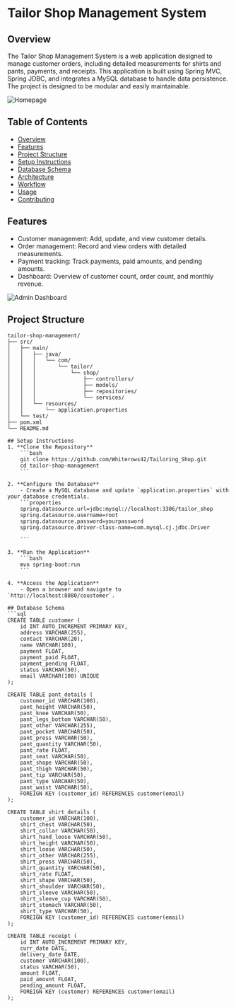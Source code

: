 # Tailor Shop Management System

## Overview
The Tailor Shop Management System is a web application designed to manage customer orders, including detailed measurements for shirts and pants, payments, and receipts. This application is built using Spring MVC, Spring JDBC, and integrates a MySQL database to handle data persistence. The project is designed to be modular and easily maintainable.

![Homepage](https://github.com/user-attachments/assets/1bff3a9b-55ed-4149-86c2-4de2c6152e71)

## Table of Contents
- [Overview](#overview)
- [Features](#features)
- [Project Structure](#project-structure)
- [Setup Instructions](#setup-instructions)
- [Database Schema](#database-schema)
- [Architecture](#architecture)
- [Workflow](#workflow)
- [Usage](#usage)
- [Contributing](#contributing)

## Features
- Customer management: Add, update, and view customer details.
- Order management: Record and view orders with detailed measurements.
- Payment tracking: Track payments, paid amounts, and pending amounts.
- Dashboard: Overview of customer count, order count, and monthly revenue.

![Admin Dashboard](https://github.com/user-attachments/assets/656f5117-429f-473a-a70a-1ab0ec4b5a3b)

## Project Structure
```plaintext
tailor-shop-management/
├── src/
│   ├── main/
│   │   ├── java/
│   │   │   └── com/
│   │   │       └── tailor/
│   │   │           └── shop/
│   │   │               ├── controllers/
│   │   │               ├── models/
│   │   │               ├── repositories/
│   │   │               └── services/
│   │   └── resources/
│   │       └── application.properties
│   └── test/
├── pom.xml
└── README.md

## Setup Instructions
1. **Clone the Repository**
    ```bash
    git clone https://github.com/Whiterows42/Tailoring_Shop.git
    cd tailor-shop-management
    ```

2. **Configure the Database**
    - Create a MySQL database and update `application.properties` with your database credentials.
    ```properties
    spring.datasource.url=jdbc:mysql://localhost:3306/tailor_shop
    spring.datasource.username=root
    spring.datasource.password=yourpassword
    spring.datasource.driver-class-name=com.mysql.cj.jdbc.Driver
    
    ```

3. **Run the Application**
    ```bash
    mvn spring-boot:run
    ```

4. **Access the Application**
    - Open a browser and navigate to `http://localhost:8080/coustomer`.

## Database Schema
```sql
CREATE TABLE customer (
    id INT AUTO_INCREMENT PRIMARY KEY,
    address VARCHAR(255),
    contact VARCHAR(20),
    name VARCHAR(100),
    payment FLOAT,
    payment_paid FLOAT,
    payment_pending FLOAT,
    status VARCHAR(50),
    email VARCHAR(100) UNIQUE
);

CREATE TABLE pant_details (
    customer_id VARCHAR(100),
    pant_height VARCHAR(50),
    pant_knee VARCHAR(50),
    pant_legs_bottom VARCHAR(50),
    pant_other VARCHAR(255),
    pant_pocket VARCHAR(50),
    pant_press VARCHAR(50),
    pant_quantity VARCHAR(50),
    pant_rate FLOAT,
    pant_seat VARCHAR(50),
    pant_shape VARCHAR(50),
    pant_thigh VARCHAR(50),
    pant_tip VARCHAR(50),
    pant_type VARCHAR(50),
    pant_waist VARCHAR(50),
    FOREIGN KEY (customer_id) REFERENCES customer(email)
);

CREATE TABLE shirt_details (
    customer_id VARCHAR(100),
    shirt_chest VARCHAR(50),
    shirt_collar VARCHAR(50),
    shirt_hand_loose VARCHAR(50),
    shirt_height VARCHAR(50),
    shirt_loose VARCHAR(50),
    shirt_other VARCHAR(255),
    shirt_press VARCHAR(50),
    shirt_quantity VARCHAR(50),
    shirt_rate FLOAT,
    shirt_shape VARCHAR(50),
    shirt_shoulder VARCHAR(50),
    shirt_sleeve VARCHAR(50),
    shirt_sleeve_cup VARCHAR(50),
    shirt_stomach VARCHAR(50),
    shirt_type VARCHAR(50),
    FOREIGN KEY (customer_id) REFERENCES customer(email)
);

CREATE TABLE receipt (
    id INT AUTO_INCREMENT PRIMARY KEY,
    curr_date DATE,
    delivery_date DATE,
    customer VARCHAR(100),
    status VARCHAR(50),
    amount FLOAT,
    paid_amount FLOAT,
    pending_amount FLOAT,
    FOREIGN KEY (customer) REFERENCES customer(email)
);
```








